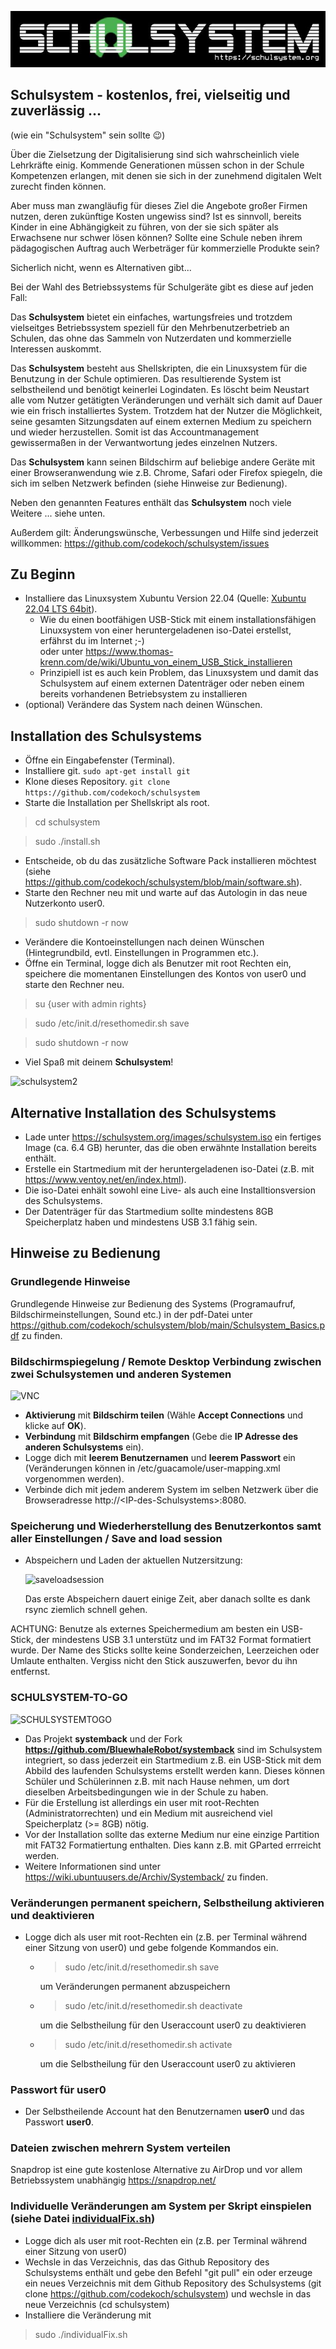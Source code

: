 ![schulsystem](https://github.com/codekoch/schulsystem/blob/main/Logo_website.jpg)
## Schulsystem - kostenlos, frei, vielseitig und zuverlässig ...
(wie ein "Schulsystem" sein sollte 😉)

Über die Zielsetzung der Digitalisierung sind sich wahrscheinlich viele Lehrkräfte einig. Kommende Generationen müssen schon in der Schule Kompetenzen erlangen, mit denen sie sich in der zunehmend digitalen Welt zurecht finden können. 

Aber muss man zwangläufig für dieses Ziel die Angebote großer Firmen nutzen, deren zukünftige Kosten ungewiss sind? Ist es sinnvoll, bereits Kinder in eine Abhängigkeit zu führen, von der sie sich später als Erwachsene nur schwer lösen können? Sollte eine Schule neben ihrem pädagogischen Auftrag auch Werbeträger für kommerzielle Produkte sein? 

Sicherlich nicht, wenn es Alternativen gibt...

Bei der Wahl des Betriebssystems für Schulgeräte gibt es diese auf jeden Fall: 

Das <b>Schulsystem</b> bietet ein einfaches, wartungsfreies und trotzdem vielseitges Betriebssystem speziell für den Mehrbenutzerbetrieb an Schulen, das ohne das Sammeln von Nutzerdaten und kommerzielle Interessen auskommt. 

Das <b>Schulsystem</b> besteht aus Shellskripten, die ein Linuxsystem für die Benutzung in der Schule optimieren. Das resultierende System ist selbstheilend und benötigt keinerlei Logindaten. Es löscht beim Neustart alle vom Nutzer getätigten Veränderungen und verhält sich damit auf Dauer wie ein frisch installiertes System. Trotzdem hat der Nutzer die Möglichkeit, seine gesamten Sitzungsdaten auf einem externen Medium zu speichern und wieder herzustellen. Somit ist das Accountmanagement gewissermaßen in der Verwantwortung jedes einzelnen Nutzers.

Das <b>Schulsystem</b>  kann seinen Bildschirm auf beliebige andere Geräte mit einer Browseranwendung wie z.B. Chrome, Safari oder Firefox spiegeln, die sich im selben Netzwerk befinden (siehe Hinweise zur Bedienung).

Neben den genannten Features enthält das <b>Schulsystem</b> noch viele Weitere ... siehe unten.

Außerdem gilt: Änderungswünsche, Verbessungen und Hilfe sind jederzeit willkommen:
https://github.com/codekoch/schulsystem/issues

## Zu Beginn
- Installiere das Linuxsystem Xubuntu Version 22.04 (Quelle: <a href=https://xubuntu.org/>Xubuntu 22.04 LTS 64bit</a>).
  - Wie du einen bootfähigen USB-Stick mit einem installationsfähigen Linuxsystem von einer heruntergeladenen iso-Datei erstellst, erfährst du im Internet ;-)   
    oder unter https://www.thomas-krenn.com/de/wiki/Ubuntu_von_einem_USB_Stick_installieren 
  - Prinzipiell ist es auch kein Problem, das Linuxsystem und damit das Schulsystem auf einem externen Datenträger oder neben einem bereits vorhandenen 
    Betriebsystem zu installieren
- (optional) Verändere das System nach deinen Wünschen.

## Installation des Schulsystems
- Öffne ein Eingabefenster (Terminal).
- Installiere git.
```sudo apt-get install git```
- Klone dieses Repository.
```git clone https://github.com/codekoch/schulsystem```
- Starte die Installation per Shellskript als root. 
> cd schulsystem

> sudo ./install.sh
- Entscheide, ob du das zusätzliche Software Pack installieren möchtest (siehe https://github.com/codekoch/schulsystem/blob/main/software.sh).
- Starte den Rechner neu mit und warte auf das Autologin in das neue Nutzerkonto user0. 
> sudo shutdown -r now
- Verändere die Kontoeinstellungen nach deinen Wünschen (Hintegrundbild, evtl. Einstellungen in Programmen etc.).
- Öffne ein Terminal, logge dich als Benutzer mit root Rechten ein, speichere die momentanen Einstellungen des Kontos von user0 und starte den Rechner neu.
> su {user with admin rights}

> sudo /etc/init.d/resethomedir.sh save

> sudo shutdown -r now
- Viel Spaß mit deinem <b>Schulsystem</b>!

![schulsystem2](https://github.com/codekoch/schulsystem/blob/main/schulsystem.png)

## Alternative Installation des Schulsystems
- Lade unter https://schulsystem.org/images/schulsystem.iso ein fertiges Image (ca. 6.4 GB) herunter, das die oben erwähnte Installation bereits enthält.
- Erstelle ein Startmedium mit der heruntergeladenen iso-Datei  (z.B. mit https://www.ventoy.net/en/index.html).
- Die iso-Datei enhält sowohl eine Live- als auch eine Installtionsversion des Schulsystems.
- Der Datenträger für das Startmedium sollte mindestens 8GB Speicherplatz haben und mindestens USB 3.1 fähig sein.

## Hinweise zu Bedienung
### Grundlegende Hinweise
Grundlegende Hinweise zur Bedienung des Systems (Programaufruf, Bildschirmeinstellungen, Sound etc.) in der pdf-Datei unter https://github.com/codekoch/schulsystem/blob/main/Schulsystem_Basics.pdf zu finden.

### Bildschirmspiegelung / Remote Desktop Verbindung zwischen zwei Schulsystemen und anderen Systemen
![VNC](https://github.com/codekoch/schulsystem/blob/main/BildschirmTeilenEmpfangen.png)
- <b>Aktivierung</b> mit <b>Bildschirm teilen</b> (Wähle <b>Accept Connections</b> und klicke auf <b>OK</b>). 
- <b>Verbindung</b> mit <b>Bildschirm empfangen</b> (Gebe die <b>IP Adresse des anderen Schulsystems</b> ein).
- Logge dich mit <b>leerem Benutzernamen</b> und <b>leerem Passwort</b> ein (Veränderungen können in /etc/guacamole/user-mapping.xml vorgenommen werden).
- Verbinde dich mit jedem anderem System im selben Netzwerk über die Browseradresse http://\<IP-des-Schulsystems\>:8080.

### Speicherung und Wiederherstellung des Benutzerkontos samt aller Einstellungen / Save and load session 
- Abspeichern und Laden der aktuellen Nutzersitzung:

  ![saveloadsession](https://github.com/codekoch/schulsystem/blob/main/saveLoadSession.png)
  
  Das erste Abspeichern dauert einige Zeit, aber danach sollte es dank rsync ziemlich schnell gehen.
 
ACHTUNG: 
Benutze als externes Speichermedium am besten ein USB-Stick, der mindestens USB 3.1 unterstütz und im FAT32 Format formatiert wurde.
Der Name des Sticks sollte keine Sonderzeichen, Leerzeichen oder Umlaute enthalten.
Vergiss nicht den Stick auszuwerfen, bevor du ihn entfernst.

### SCHULSYSTEM-TO-GO
![SCHULSYSTEMTOGO](https://github.com/codekoch/schulsystem/blob/main/SCHULSYSTEMTOGO.png)
- Das Projekt <b>systemback</b> und der Fork <b>https://github.com/BluewhaleRobot/systemback</b> sind im Schulsystem integriert, so dass jederzeit ein Startmedium z.B. ein USB-Stick mit dem Abbild des laufenden Schulsystems erstellt werden kann. Dieses können Schüler und Schülerinnen z.B. mit nach Hause nehmen, um dort dieselben Arbeitsbedingungen wie in der Schule zu haben.
- Für die Erstellung ist allerdings ein user mit root-Rechten (Administratorrechten) und ein Medium mit ausreichend viel Speicherplatz (>= 8GB) nötig.
- Vor der Installation sollte das externe Medium nur eine einzige Partition mit FAT32 Formatiertung enthalten. Dies kann z.B. mit GParted errreicht werden.   
- Weitere Informationen sind unter https://wiki.ubuntuusers.de/Archiv/Systemback/ zu finden.

### Veränderungen permanent speichern, Selbstheilung aktivieren und deaktivieren
- Logge dich als user mit root-Rechten ein (z.B. per Terminal während einer Sitzung von user0) und gebe folgende Kommandos ein. 
    
    - > sudo /etc/init.d/resethomedir.sh save

        um Veränderungen permanent abzuspeichern 

    - > sudo /etc/init.d/resethomedir.sh deactivate

        um die Selbstheilung für den Useraccount user0 zu deaktivieren

    - > sudo /etc/init.d/resethomedir.sh activate

        um die Selbstheilung für den Useraccount user0 zu aktivieren
        
### Passwort für user0
- Der Selbstheilende Account hat den Benutzernamen <b>user0</b> und das Passwort <b>user0</b>. 

### Dateien zwischen mehrern System verteilen
Snapdrop ist eine gute kostenlose Alternative zu AirDrop und vor allem Betriebssystem unabhängig
https://snapdrop.net/

### Individuelle Veränderungen am System per Skript einspielen (siehe Datei <a href=https://github.com/codekoch/schulsystem/blob/main/individualFix.sh>individualFix.sh</a>)
- Logge dich als user mit root-Rechten ein (z.B. per Terminal während einer Sitzung von user0)
- Wechsle in das Verzeichnis, das das Github Repository des Schulsystems enthält und gebe den Befehl "git pull" ein
oder erzeuge ein neues Verzeichnis mit dem Github Repository des Schulsystems (git clone https://github.com/codekoch/schulsystem) und wechsle in das neue Verzeichnis (cd schulsystem)
- Installiere die Veränderung mit
> sudo ./individualFix.sh

